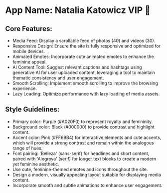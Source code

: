 # **App Name**: Natalia Katowicz VIP 💜

## Core Features:

- Media Feed: Display a scrollable feed of photos (40) and videos (30).
- Responsive Design: Ensure the site is fully responsive and optimized for mobile devices.
- Animated Emotes: Incorporate cute animated emotes to enhance the feminine appeal.
- AI Content Tool: Suggest relevant captions and hashtags using generative AI for user uploaded content, leveraging a tool to maintain thematic consistency and user engagement.
- Smooth Scrolling: Implement smooth scrolling to improve the browsing experience.
- Lazy Loading: Optimize performance with lazy loading of media assets.

## Style Guidelines:

- Primary color: Purple (#A020F0) to represent royalty and femininity.
- Background color: Black (#000000) to provide contrast and highlight content.
- Accent color: Pink (#FF69B4) for interactive elements and cute accents, which will provide a strong contrast and remain within the analogous range of hues.
- Font pairing: 'Belleza' (sans-serif) for headlines and short content, paired with 'Alegreya' (serif) for longer text blocks to create a modern yet feminine aesthetic.
- Use cute, feminine-themed emotes and icons throughout the site.
- Design a modern, visually appealing layout suitable for displaying media content.
- Incorporate smooth and subtle animations to enhance user engagement.
